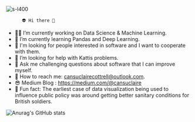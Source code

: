 
![s-l400](https://user-images.githubusercontent.com/97338597/187668664-270031fa-9c3f-484d-aa54-72570720852d.jpg)


       
       
          👽 Hi there 👋

- 👩‍💻 I’m currently working on Data Science & Machine Learning.
- 🧠 I’m currently learning Pandas and Deep Learning.
- 👻 I'm looking for people interested in software and I want to cooperate with them.
- 💩 I’m looking for help with Kattis problems.
- 👀 Ask me challenging questions about software that I can improve myself.
- 👾 How to reach me: cansuclairecottrell@outlook.com.
- 😎 Medium Blog : https://medium.com/@cansuclaire
- 🤖 Fun fact: The earliest case of data visualization being used to influence public policy was around getting better sanitary conditions for British soldiers.



![Anurag's GitHub stats](https://github-readme-stats.vercel.app/api?username=cansuclaire&theme=tokyonight&show_icons=true)


